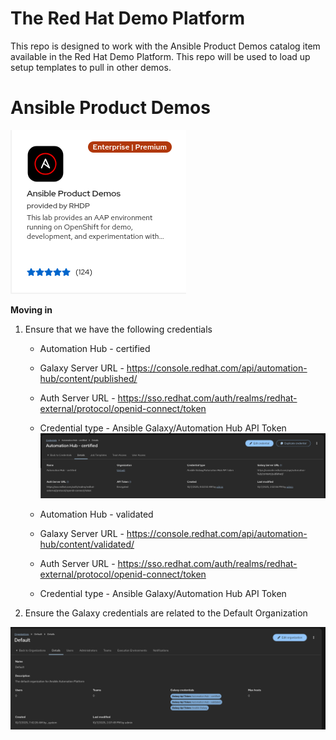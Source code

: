 The Red Hat Demo Platform
=========

This repo is designed to work with the Ansible Product Demos catalog item available in the Red Hat Demo Platform.  This repo will be used to load up setup templates to pull in other demos.

# Ansible Product Demos

![alt text](https://github.com/ericcames/aap.as.code/blob/main/images/redhatdemo.png "Catalog Item")

**Moving in**

1. Ensure that we have the following credentials
    - Automation Hub - certified
    - Galaxy Server URL - https://console.redhat.com/api/automation-hub/content/published/
    - Auth Server URL - https://sso.redhat.com/auth/realms/redhat-external/protocol/openid-connect/token
    - Credential type - Ansible Galaxy/Automation Hub API Token
![alt text](https://github.com/ericcames/aap.as.code/blob/main/images/AHcertified.png "certified")

    - Automation Hub - validated
    - Galaxy Server URL - https://console.redhat.com/api/automation-hub/content/validated/
    - Auth Server URL - https://sso.redhat.com/auth/realms/redhat-external/protocol/openid-connect/token
    - Credential type - Ansible Galaxy/Automation Hub API Token

2. Ensure the Galaxy credentials are related to the Default Organization

![alt text](https://github.com/ericcames/aap.as.code/blob/main/images/orgswithcreds.png "Default Organization")
